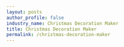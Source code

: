 ```yaml
---
layout: posts 
author_profile: false 
industry_name: Christmas Decoration Maker
title: Christmas Decoration Maker
permalink: /christmas-decoration-maker
---
```

